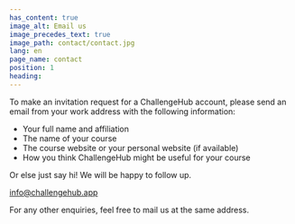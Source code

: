 ```yaml
---
has_content: true
image_alt: Email us
image_precedes_text: true
image_path: contact/contact.jpg
lang: en
page_name: contact
position: 1
heading:
---
```


To make an invitation request for a ChallengeHub account, please send an email from your work address with the following information:

- Your full name and affiliation
- The name of your course
- The course website or your personal website (if available)
- How you think ChallengeHub might be useful for your course

Or else just say hi!
We will be happy to follow up.

[info@challengehub.app](mailto:info@challengehub.app)

For any other enquiries, feel free to mail us at the same address.
